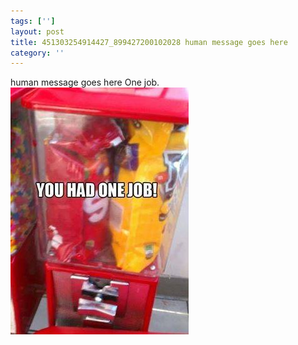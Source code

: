```yaml
---
tags: ['']
layout: post
title: 451303254914427_899427200102028 human message goes here
category: ''
---
```

human message goes here
One job.
![451303254914427_899427200102028](/uploads/2015-1-31-451303254914427_899427200102028-human-message-goes-here.jpg)
